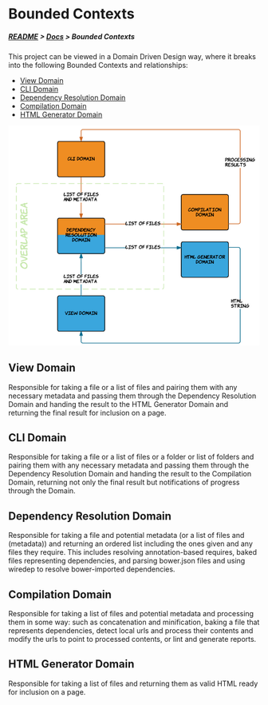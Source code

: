 # Bounded Contexts
##### [README](README.md) > [Docs](docs/) > Bounded Contexts

This project can be viewed in a Domain Driven Design way, where it breaks into the following
Bounded Contexts and relationships:

- [View Domain](#view-domain)
- [CLI Domain](#cli-domain)
- [Dependency Resolution Domain](#dependency-resolution-domain)
- [Compilation Domain](#compilation-domain)
- [HTML Generator Domain](#html-generator-domain)

![Bounded Context Overview Image](media/docs/jspackager--bounded-contexts.png)

## View Domain

Responsible for taking a file or a list of files and pairing them with any necessary metadata and passing them
through the Dependency Resolution Domain and handing the result to the HTML Generator Domain and returning
the final result for inclusion on a page.

## CLI Domain

Responsible for taking a file or a list of files or a folder or list of folders and pairing them
with any necessary metadata and passing them through the Dependency Resolution Domain and handing the result to the
Compilation Domain, returning not only the final result but notifications of progress through the Domain.

## Dependency Resolution Domain

Responsible for taking a file and potential metadata (or a list of files and (metadata)) and returning an ordered list
including the ones given and any files they require. This includes resolving annotation-based requires, baked files
representing dependencies, and parsing bower.json files and using wiredep to resolve bower-imported dependencies.

## Compilation Domain

Responsible for taking a list of files and potential metadata and processing them in some way: such as concatenation and minification, baking
a file that represents dependencies, detect local urls and process their contents and modify the urls to point
to processed contents, or lint and generate reports.


## HTML Generator Domain

Responsible for taking a list of files and returning them as valid HTML ready for inclusion on a page.
